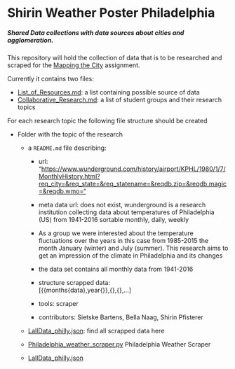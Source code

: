 # Shirin Weather Poster Philadelphia

##### Shared Data collections with data sources about cities and agglomeration.

This repository will hold the collection of data that is to be researched and scraped for the [Mapping the City](https://github.com/ArtezGDA/Course-Material/blob/master/MappingTheCity.md) assignment.

Currently it contains two files:

- [List_of_Resources.md](List_of_Resources.md): a list containing possible source of data
- [Collaborative_Research.md](Collaborative_Research.md): a list of student groups and their research topics

For each research topic the following file structure should be created

- Folder with the topic of the research
	- a `README.md` file describing:
		- url: “https://www.wunderground.com/history/airport/KPHL/1980/1/7/MonthlyHistory.html?req_city=&req_state=&req_statename=&reqdb.zip=&reqdb.magic=&reqdb.wmo=“

		- meta data url: does not exist, wunderground is a research institution collecting data about temperatures of Philadelphia (US) from 1941-2016 sortable monthly, daily, weekly
		- As a group we were interested about the temperature fluctuations over the years in this case from 1985-2015 the month January (winter) and July (summer). This research aims to get an impression of the climate in Philadelphia and its changes
		- the data set contains all monthly data from 1941-2016
		- structure scrapped data: <br>[{{months{data},year{}},{},{},...]
		- tools: scraper
		- contributors: Sietske Bartens, Bella Naag, Shirin Pfisterer
	- [LallData_philly.json](allData_philly.json): find all scrapped data here

	- [Philadelphia_weather_scraper.py](Philadelphia_weather_scraper.üy) Philadelphia Weather Scraper
	- [LallData_philly.json](allData_philly.json)